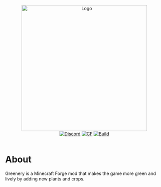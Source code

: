 <p align="center"><img src="https://raw.githubusercontent.com/juraj-hrivnak/Greenery/main/src/main/resources/assets/greenery/big_logo.png" alt="Logo" width="400"> <br>
	<a href="https://discord.gg/NXNXmdBUk5"><img src="https://img.shields.io/discord/796443640381702145?label=discord&style=flat-square" alt="Discord"></a>
	<a href="https://www.curseforge.com/minecraft/mc-mods/greenery"><img src="http://cf.way2muchnoise.eu/574029.svg" alt="CF"></a>
	<a href="https://github.com/juraj-hrivnak/Greenery/actions/workflows/Build.yml"><img src="https://github.com/juraj-hrivnak/Greenery/actions/workflows/codeql.yml/badge.svg" alt="Build"></a> <br><br>
</p>



# About
Greenery is a Minecraft Forge mod that makes the game more green and lively by adding new plants and crops.
